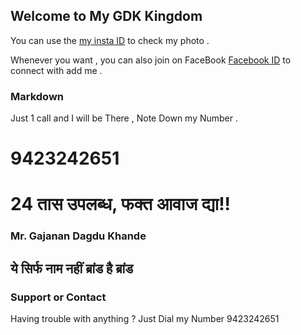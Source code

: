 ## Welcome to My GDK Kingdom

You can use the [my insta ID](https://www.instagram.com/gajanan.khande_2915/) to check my photo .

Whenever you want , you can also join on FaceBook   [Facebook ID](https://www.facebook.com/gajanan.khande/) to connect with add me .

### Markdown

Just 1 call and I will be There , Note Down my Number .
# 9423242651
# 24 तास उपलब्ध, फक्त आवाज द्या!!

### Mr. Gajanan Dagdu Khande 
 ## ये सिर्फ नाम नहीं ब्रांड है ब्रांड


### Support or Contact

Having trouble with anything ? Just Dial my Number 9423242651
